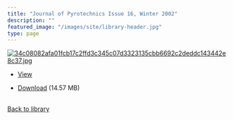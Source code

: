 ```yaml
---
title: "Journal of Pyrotechnics Issue 16, Winter 2002"
description: ""
featured_image: "/images/site/library-header.jpg"
type: page
---
```


<a href="https://drive.google.com/file/d/1WRpCpNG_nyzIoIe-jPucLUYrs5hnbEtr/view" target="_blank">![34c08082afa01fcb17c2ffd3c345c07d3323135cbb6692c2deddc143442e8c37.jpg](/images/library/34c08082afa01fcb17c2ffd3c345c07d3323135cbb6692c2deddc143442e8c37.jpg)</a>
* <a href="https://drive.google.com/file/d/1WRpCpNG_nyzIoIe-jPucLUYrs5hnbEtr/view" target="_blank">View</a>

* [Download](https://drive.google.com/uc?export=download&id=1WRpCpNG_nyzIoIe-jPucLUYrs5hnbEtr) (14.57 MB)

<br />[Back to library](/library/)
